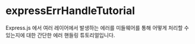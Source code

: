 # expressErrHandleTutorial
Express.js 에서 여러 레이어에서 발생하는 에러를 미들웨어를 통해 어떻게 처리할 수 있는지에 대한 간단한 에러 핸들링 튜토리얼입니다.
